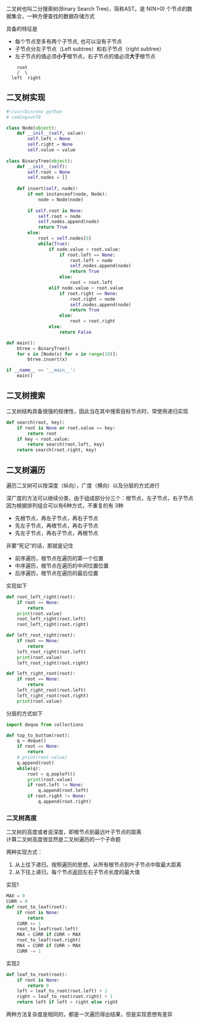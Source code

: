 二叉树也叫二分搜索树(Binary Search Tree)，简称AST。是 N(N>0) 个节点的数据集合，一种方便查找的数据存储方式

具备的特征是
- 每个节点至多有两个子节点, 也可以没有子节点
- 子节点分左子节点（Left subtree）和右子节点（right subtree）
- 左子节点的值必须**小于**根节点，右子节点的值必须**大于**根节点

```
    root
    /  \
  left  right
```

## 二叉树实现

```python
#!/usr/bin/env python
# coding=utf8

class Node(object):
    def __init__(self, value):
        self.left = None
        self.right = None
        self.value = value
    
class BinaryTree(object):
    def __init__(self):
        self.root = None
        self.nodes = []
    
    def insert(self, node):
        if not instanceof(node, Node):
            node = Node(node)
        
        if self.root is None:
            self.root = node
            self.nodes.append(node)
            return True
        else:
            root = self.nodes[0]
            while(True):
                if node.value < root.value:
                    if root.left == None:
                        root.left = node
                        self.nodes.append(node)
                        return True
                    else:
                        root = root.left
                elif node.value > root.value
                    if root.right == None:
                        root.right = node
                        self.nodes.append(node)
                        return True
                    else:
                        root = root.right
                else:
                    return False

def main():
    btree = BinaryTree()
    for x in [Node(x) for x in range(10)]:
        btree.insert(x)

if __name__ == '__main__':
    main()
```     

## 二叉树搜索
二叉树结构具备很强的规律性，因此当在其中搜索目标节点时，常使用递归实现

```python
def search(root, key):
    if root is None or root.value == key:
        return root
    if key < root.value:
        return search(root.left, key)
    return search(root.right, key)
```

## 二叉树遍历
遍历二叉树可以按深度（纵向），广度（横向）以及分层的方式进行

深广度的方法可以继续分类，由于组成部分分三个：根节点，左子节点，右子节点  
因为根据排列组合可以有6种方式，不重复的有 3种  
- 先根节点，再左子节点，再右子节点
- 先左子节点，再根节点，再右子节点
- 先左子节点，再右子节点，再根节点

非要“死记”的话，那就是记住
- 前序遍历，根节点在遍历的第一个位置
- 中序遍历，根节点在遍历的中间位置位置
- 后序遍历，根节点在遍历的最后位置

实现如下
```python
def root_left_right(root):
    if root == None:
        return
    print(root.value)
    root_left_right(root.left)
    root_left_right(root.right)

def left_root_right(root):
    if root == None:
        return
    left_root_right(root.left)
    print(root.value)
    left_root_right(root.right)

def left_right_root(root):
    if root == None:
        return
    left_right_root(root.left)
    left_right_root(root.right)
    print(root.value)
```

分层的方式如下
```python
import deque from collections

def top_to_buttom(root):
    q = deque()
    if root == None:
        return
    # print(root.value)
    q.append(root)
    while(q):
        root = q.popleft()
        print(root.value)
        if root.left != None:
            q.append(root.left)
        if root.right != None:
            q.append(root.right)
```

### 二叉树高度
二叉树的高度或者说深度，即根节点到最远叶子节点的距离  
计算二叉树高度很显然是二叉树遍历的一个子命题

两种实现方式：
1. 从上往下递归，按照遍历的思想，从所有根节点到叶子节点中取最大距离
2. 从下往上递归，每个节点返回左右子节点长度的最大值

实现1
```python
MAX = 0
CURR = 0
def root_to_leaf(root):
    if root is None:
        return
    CURR += 1
    root_to_leaf(root.left)
    MAX = CURR if CURR > MAX
    root_to_leaf(root.right)
    MAX = CURR if CURR > MAX
    CURR -= 1
```

实现2
```python
def leaf_to_root(root):
    if root is None:
        return 0
    left = leaf_to_root(root.left) + 1
    right = leaf_to_root(root.right) + 1
    return left if left > right else right
```
两种方法复杂度是相同的，都是一次遍历得出结果，但是实现思想有差异

